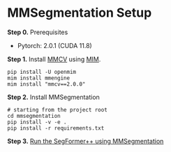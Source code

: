 # MMSegmentation Setup

**Step 0.** Prerequisites

- Pytorch: 2.0.1 (CUDA 11.8)

**Step 1.** Install [MMCV](https://github.com/open-mmlab/mmcv) using [MIM](https://github.com/open-mmlab/mim).

```shell
pip install -U openmim
mim install mmengine
mim install "mmcv==2.0.0"
```

**Step 2.** Install MMSegmentation

```shell
# starting from the project root
cd mmsegmentation
pip install -v -e .
pip install -r requirements.txt
```

**Step 3.** [Run the SegFormer++ using MMSegmentation](../run/run_mmseg.md)

